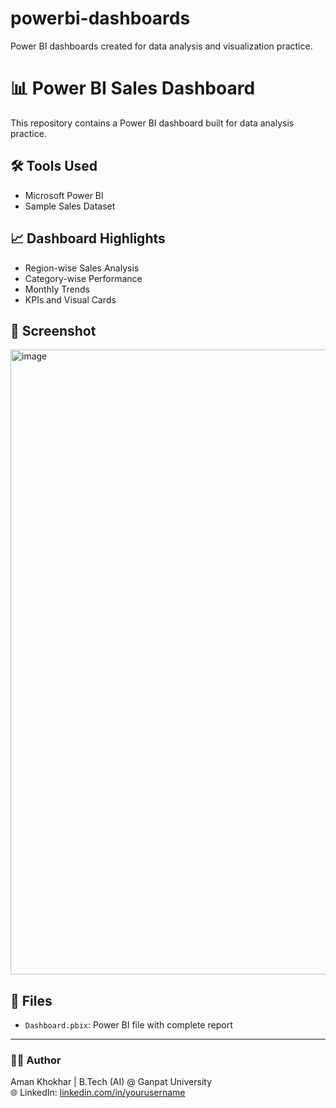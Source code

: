 # powerbi-dashboards
Power BI dashboards created for data analysis and visualization practice.
# 📊 Power BI Sales Dashboard

This repository contains a Power BI dashboard built for data analysis practice.

## 🛠 Tools Used
- Microsoft Power BI
- Sample Sales Dataset

## 📈 Dashboard Highlights
- Region-wise Sales Analysis
- Category-wise Performance
- Monthly Trends
- KPIs and Visual Cards

## 📸 Screenshot
<img width="1897" height="1000" alt="image" src="https://github.com/user-attachments/assets/2171d2c9-f5a8-45ea-9045-1fddb94d9f7b" />

## 📁 Files
- `Dashboard.pbix`: Power BI file with complete report

---

### 🙋‍♂️ Author
Aman Khokhar | B.Tech (AI) @ Ganpat University  
🌐 LinkedIn: [linkedin.com/in/yourusername](https://linkedin.com/in/amankhokhar293)
